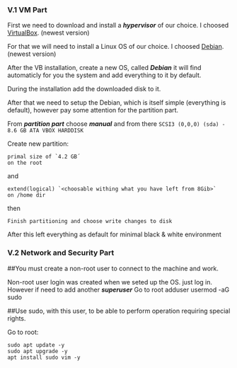 ### V.1 VM Part

First we need to download and install a ***hypervisor*** of our choice.
I choosed [VirtualBox](https://www.virtualbox.org/wiki/Downloads). (newest version)

For that we will need to install a Linux OS of our choice.
I choosed [Debian](https://www.debian.org/distrib/netinst). (newest version)

After the VB installation, create a new OS, called ***Debian*** it will find automaticly
for you the system and add everything to it by default.

During the installation add the downloaded disk to it.

After that we need to setup the Debian, which is itself simple (everything is default), however
pay some attention for the partition part.

From ***partition part*** choose ***manual*** and from there `SCSI3 (0,0,0) (sda) - 8.6 GB ATA VBOX HARDDISK`

Create new partition:

    primal size of `4.2 GB´
    on the root

and

    extend(logical) `<choosable withing what you have left from 8Gib>`
    on /home dir
    
then

`Finish partitioning and choose write changes to disk`

After this left everything as default for minimal black & white environment

### V.2 Network and Security Part

##You must create a non-root user to connect to the machine and work.

  Non-root user login was created when we seted up the OS. just log in.
  However if need to add another ***superuser***
    Go to root
    adduser <username>
    usermod -aG sudo <username>

##Use sudo, with this user, to be able to perform operation requiring special rights.
  
  Go to root:
  
  ```
  sudo apt update -y
  sudo apt upgrade -y
  apt install sudo vim -y
  
  
    

